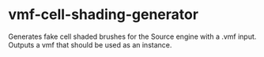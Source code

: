 # vmf-cell-shading-generator
Generates fake cell shaded brushes for the Source engine with a .vmf input. Outputs a vmf that should be used as an instance.
